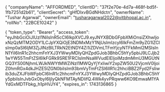 {
    "companyName": "AFFORDMED",
    "clientID": "37f2e70e-4d7a-468f-bd5f-1fb7251d2b61",
    "clientSecret": "gHfDlxvBGdNHdctn",
    "ownerName": "Tushar Agarwal",
    "ownerEmail": "tusharagarwal2022@vitbhopal.ac.in",
    "rollNo": "22BCE10242"
}


{
    "token_type": "Bearer",
    "access_token": "eyJhbGciOiJIUzI1NiIsInR5cCI6IkpXVCJ9.eyJNYXBDbGFpbXMiOnsiZXhwIjoxNzQzMTM2ODY1LCJpYXQiOjE3NDMxMzY1NjUsImlzcyI6IkFmZm9yZG1lZCIsImp0aSI6IjM3ZjJlNzBlLTRkN2EtNDY4Zi1iZDVmLTFmYjcyNTFkMmI2MSIsInN1YiI6InR1c2hhcmFnYXJ3YWwyMDIyQHZpdGJob3BhbC5hYy5pbiJ9LCJjb21wYW55TmFtZSI6IkFGRk9SRE1FRCIsImNsaWVudElEIjoiMzdmMmU3MGUtNGQ3YS00NjhmLWJkNWYtMWZiNzI1MWQyYjYxIiwiY2xpZW50U2VjcmV0IjoiZ0hmRGx4dkJHZE5IZGN0biIsIm93bmVyTmFtZSI6IlR1c2hhciBBZ2Fyd2FsIiwib3duZXJFbWFpbCI6InR1c2hhcmFnYXJ3YWwyMDIyQHZpdGJob3BhbC5hYy5pbiIsInJvbGxObyI6IjIyQkNFMTAyNDIifQ.4Wk4yvPRqww6KO9EmwaM1YAYdGxMDTFbkg_h1pHVJY4",
    "expires_in": 1743136865
}